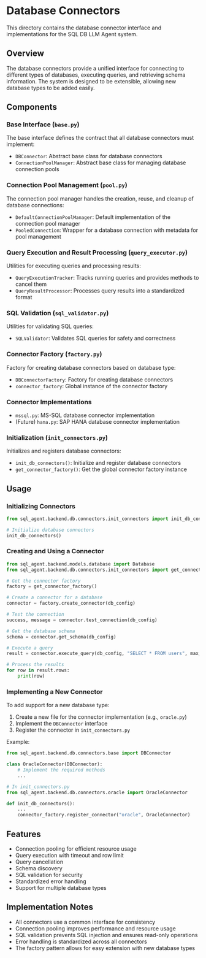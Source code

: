 # Database Connectors

This directory contains the database connector interface and implementations for the SQL DB LLM Agent system.

## Overview

The database connectors provide a unified interface for connecting to different types of databases, executing queries, and retrieving schema information. The system is designed to be extensible, allowing new database types to be added easily.

## Components

### Base Interface (`base.py`)

The base interface defines the contract that all database connectors must implement:

- `DBConnector`: Abstract base class for database connectors
- `ConnectionPoolManager`: Abstract base class for managing database connection pools

### Connection Pool Management (`pool.py`)

The connection pool manager handles the creation, reuse, and cleanup of database connections:

- `DefaultConnectionPoolManager`: Default implementation of the connection pool manager
- `PooledConnection`: Wrapper for a database connection with metadata for pool management

### Query Execution and Result Processing (`query_executor.py`)

Utilities for executing queries and processing results:

- `QueryExecutionTracker`: Tracks running queries and provides methods to cancel them
- `QueryResultProcessor`: Processes query results into a standardized format

### SQL Validation (`sql_validator.py`)

Utilities for validating SQL queries:

- `SQLValidator`: Validates SQL queries for safety and correctness

### Connector Factory (`factory.py`)

Factory for creating database connectors based on database type:

- `DBConnectorFactory`: Factory for creating database connectors
- `connector_factory`: Global instance of the connector factory

### Connector Implementations

- `mssql.py`: MS-SQL database connector implementation
- (Future) `hana.py`: SAP HANA database connector implementation

### Initialization (`init_connectors.py`)

Initializes and registers database connectors:

- `init_db_connectors()`: Initialize and register database connectors
- `get_connector_factory()`: Get the global connector factory instance

## Usage

### Initializing Connectors

```python
from sql_agent.backend.db.connectors.init_connectors import init_db_connectors

# Initialize database connectors
init_db_connectors()
```

### Creating and Using a Connector

```python
from sql_agent.backend.models.database import Database
from sql_agent.backend.db.connectors.init_connectors import get_connector_factory

# Get the connector factory
factory = get_connector_factory()

# Create a connector for a database
connector = factory.create_connector(db_config)

# Test the connection
success, message = connector.test_connection(db_config)

# Get the database schema
schema = connector.get_schema(db_config)

# Execute a query
result = connector.execute_query(db_config, "SELECT * FROM users", max_rows=100)

# Process the results
for row in result.rows:
    print(row)
```

### Implementing a New Connector

To add support for a new database type:

1. Create a new file for the connector implementation (e.g., `oracle.py`)
2. Implement the `DBConnector` interface
3. Register the connector in `init_connectors.py`

Example:

```python
from sql_agent.backend.db.connectors.base import DBConnector

class OracleConnector(DBConnector):
    # Implement the required methods
    ...

# In init_connectors.py
from sql_agent.backend.db.connectors.oracle import OracleConnector

def init_db_connectors():
    ...
    connector_factory.register_connector("oracle", OracleConnector)
```

## Features

- Connection pooling for efficient resource usage
- Query execution with timeout and row limit
- Query cancellation
- Schema discovery
- SQL validation for security
- Standardized error handling
- Support for multiple database types

## Implementation Notes

- All connectors use a common interface for consistency
- Connection pooling improves performance and resource usage
- SQL validation prevents SQL injection and ensures read-only operations
- Error handling is standardized across all connectors
- The factory pattern allows for easy extension with new database types

